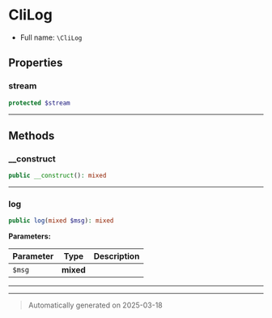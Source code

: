 
# CliLog





* Full name: `\CliLog`



## Properties


### stream



```php
protected $stream
```






***

## Methods


### __construct



```php
public __construct(): mixed
```












***

### log



```php
public log(mixed $msg): mixed
```








**Parameters:**

| Parameter | Type | Description |
|-----------|------|-------------|
| `$msg` | **mixed** |  |





***


***
> Automatically generated on 2025-03-18
